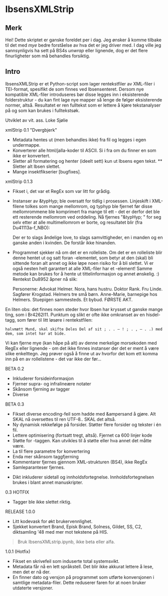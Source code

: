 # IbsensXMLStrip
## Merk
Hei! Dette skriptet er ganske foreldet per i dag. Jeg ønsker å komme tilbake til det med *mye* bedre forståelse av hva det er jeg driver med. I dag ville jeg sannsynligvis ha sett på BS4s *unwrap* eller lignende, dog er det flere finurligheter som må behandles forsiktig.

## Intro
IbsensXMLStrip er et Python-script som lager rentekstfiler av XML-filer i TEI-format, spesifikt de som finnes ved Ibsensenteret. Dersom nye kompatible XML-filer introduseres bør disse legges inn i eksisterende folderstruktur - du kan fint lage nye mapper så lenge de følger eksisterende normer, altså. Resultatet er ren fulltekst som er lettere å kjøre tekstanalyser på og som kan brukes i fulltekstsøk.

Utviklet av vit. ass. Loke Sjølie

xmlStrip 0.1 "Dvergbjerk"
* Metadata hentes ut (men behandles ikke) fra fil og legges i egen undermappe.
* Konverterer alle html/jalla-koder til ASCII. Si i fra om du finner en som ikke er konvertert.
* Sletter all formatering og henter (ideelt sett) kun ut Ibsens egen tekst.
** Sletter alt Ibsen slettet.
* Mange insektfikserier [bugfixes].

xmlStrip 0.1.3

- Fikset i, det var et RegEx som var litt for grådig. 

- Instanser av &typHyp; ble oversatt for tidlig i prosessen. Linjeskift i XML-filene tolkes som mange mellomrom, og typhyp ble fjernet før disse mellomrommene ble komprimert fra mange til ett - det er derfor det ble ett resterende mellomrom ved orddeling. Nå fjernes "&typHyp; " for seg selv etter at alle multimellomrom er borte, og resultatet blir (fra Du41113a-f_NBO):

    Der er to slags åndelige love, to slags samvittigheder, en i manden og en ganske anden i kvinden. De forstår ikke hinanden.

- Programmet sjekker nå om det er en rolleliste. Om det er en rolleliste blir denne hentet ut og satt foran <body>-elementet, som betyr at den (skal) bli sittende foran alt annet og ikke løpe noen risiko for å bli slettet. Vi er også nesten helt garantert at alle XML-filer har et <body>-element! Samme metode kan brukes for å hente ut tittelinformasjon og annet ønskelig. :) Rentekst Du8952 åpner nå slik:

    Personerne: Advokat Helmer. Nora, hans hustru. Doktor Rank. Fru Linde. Sagfører Krogstad. Helmers tre små børn. Anne-Marie, barnepige hos Helmers. Stuepigen sammesteds. Et bybud. FØRSTE AKT.

En liten obs: det finnes noen steder hvor Ibsen har krysset ut ganske mange ting, som i Br4262I11. Punktum og slikt er ofte ikke omkranset av en hisdel-tagg, som fører til litt løsøre i rentekstfilen:

    halvmætt Mund, skal skifte Deles Del af sit ; . . – ! ; . , – . .) med dem, som intet har at bide.

Vi kan fjerne mye (kan håpe på alt) av denne merkelige morsekoden med RegEx eller lignende - om det ikke finnes instanser der det er ment å være slike enkelttegn. Jeg prøver også å finne ut av hvorfor det kom ett komma inn på en av rollelistene - det var ikke der før...

BETA 0.2
- Inkluderer forsideinformasjon
- Fjerner supra- og infralineære notater
- Skånsom fjerning av tagger
- Diverse

BETA 0.3
- Fikset diverse encoding-feil som hadde med &ampersand å gjøre. Alt SKAL nå oversettes til ren UTF-8.. SKAL det altså.
- Ny dynamisk rekkefølge på forsider. Støtter flere forsider og tekster i én fil.
- Lettere optimisering (fortsatt tregt, altså). Fjernet ca 600 linjer kode
- Støtte for <text>-taggen. Kan utvikles til å støtte <brev> eller hva annet det måtte være.
- La til flere parametre for konvertering
- Enda mer skånsom taggfjerning
- Kommentarer fjernes gjennom XML-strukturen (BS4), ikke RegEx
- Samleparanteser fjernes.

* Dikt inkluderer sidetall og innholdsfortegnelse. Innholdsfortegnelsen brukes i blant annet manuskripter.

0.3 HOTFIX
- Tagger ble ikke slettet riktig.

RELEASE 1.0.0
- Litt kodevask for økt brukervennlighet.
- Sjekket konvertert Brand, Episk Brand, Solness, Gildet, SS, C2, diktsamling '48 med mer mot tekstene på HIS.
> Bruk IbsensXMLstrip.ipynb, ikke beta eller alfa.

1.0.1 (Hotfix)
- Fikset en skrivefeil som induserte total systemsvikt.
- Metadata får nå en lett språkstell. Det blir ikke akkurat lettere å lese, men det er nå der.
- En finner dato og versjon på programmet som utførte konversjonen i samtlige metadata-filer. Dette reduserer faren for at noen bruker utdaterte versjoner.
